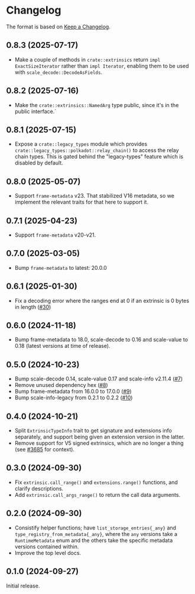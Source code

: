 # Changelog

The format is based on [Keep a Changelog].

[Keep a Changelog]: http://keepachangelog.com/en/1.0.0/

## 0.8.3 (2025-07-17)

- Make a couple of methods in `crate::extrinsics` return `impl ExactSizeIterator` rather than `impl Iterator`, enabling them to be used with `scale_decode::DecodeAsFields`.

## 0.8.2 (2025-07-16)

- Make the `crate::extrinsics::NamedArg` type public, since it's in the public interface.`

## 0.8.1 (2025-07-15)

- Expose a `crate::legacy_types` module which provides `crate::legacy_types::polkadot::relay_chain()` to access the relay chain types. This is gated behind the "legacy-types" feature which is disabled by default.

## 0.8.0 (2025-05-07)

- Support `frame-metadata` v23. That stabilized V16 metadata, so we implement the relevant traits for that here to support it.

## 0.7.1 (2025-04-23)

- Support `frame-metadata` v20-v21.

## 0.7.0 (2025-03-05)

- Bump `frame-metadata` to latest: 20.0.0

## 0.6.1 (2025-01-30)

- Fix a decoding error where the ranges end at 0 if an extrinsic is 0 bytes in length ([#30](https://github.com/paritytech/frame-decode/pull/30))

## 0.6.0 (2024-11-18)

- Bump frame-metadata to 18.0, scale-decode to 0.16 and scale-value to 0.18 (latest versions at time of release).

## 0.5.0 (2024-10-23)

- Bump scale-decode 0.14, scale-value 0.17 and scale-info v2.11.4 ([#7](https://github.com/paritytech/frame-decode/pull/7))
- Remove unused dependency hex ([#8](https://github.com/paritytech/frame-decode/pull/8))
- Bump frame-metadata from 16.0.0 to 17.0.0 ([#9](https://github.com/paritytech/frame-decode/pull/8))
- Bump scale-info-legacy from 0.2.1 to 0.2.2 ([#10](https://github.com/paritytech/frame-decode/pull/10))

## 0.4.0 (2024-10-21)

- Split `ExtrinsicTypeInfo` trait to get signature and extensions info separately, and support being given an extension version in the latter.
- Remove support for V5 signed extrinsics, which are no longer a thing (see [#3685](https://github.com/paritytech/polkadot-sdk/pull/3685) for context).

## 0.3.0 (2024-09-30)

- Fix `extrinsic.call_range()` and `extensions.range()` functions, and clarify descriptions. 
- Add `extrinsic.call_args_range()` to return the call data arguments.

## 0.2.0 (2024-09-30)

- Consistify helper functions; have `list_storage_entries{_any}` and `type_registry_from_metadata{_any}`, where
  the `any` versions take a `RuntimeMetadata` enum and the others take the specific metadata versions contained within.
- Improve the top level docs.

## 0.1.0 (2024-09-27)

Initial release.